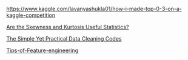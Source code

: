 https://www.kaggle.com/lavanyashukla01/how-i-made-top-0-3-on-a-kaggle-competition

[Are the Skewness and Kurtosis Useful Statistics?](https://www.spcforexcel.com/knowledge/basic-statistics/are-skewness-and-kurtosis-useful-statistics)





[The Simple Yet Practical Data Cleaning Codes](https://towardsdatascience.com/the-simple-yet-practical-data-cleaning-codes-ad27c4ce0a38)



[Tips-of-Feature-engineering](https://github.com/Pysamlam/Tips-of-Feature-engineering)



